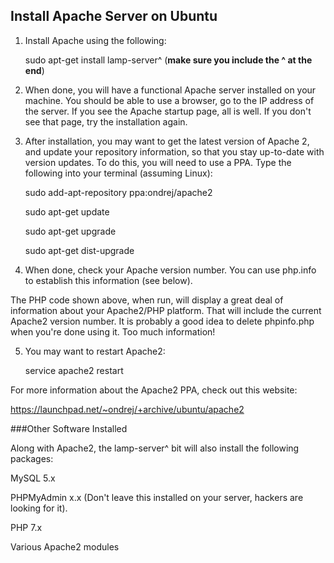## Install Apache Server on Ubuntu

1. Install Apache using the following:

	sudo apt-get install lamp-server^ (__make sure you include the ^ at the end__)
	
2. When done, you will have a functional Apache server installed on your machine. You should be able to use a browser, go to the IP address of the server. If you see the Apache startup page, all is well. If you don't see that page, try the installation again.

3. After installation, you may want to get the latest version of Apache 2, and update your repository information, so that you stay up-to-date with version updates. To do this, you will need to use a PPA. Type the following into your terminal (assuming Linux):

	sudo add-apt-repository ppa:ondrej/apache2
	
	sudo apt-get update
	
	sudo apt-get upgrade
	
	sudo apt-get dist-upgrade
	
4. When done, check your Apache version number. You can use php.info to establish this information (see below).

	<?php
	phpinfo();
	?>

The PHP code shown above, when run, will display a great deal of information about your Apache2/PHP platform. That will include the current Apache2 version number. It is probably a good idea to delete phpinfo.php when you're done using it. Too much information!

5. You may want to restart Apache2:

	service apache2 restart
	
For more information about the Apache2 PPA, check out this website:

https://launchpad.net/~ondrej/+archive/ubuntu/apache2

###Other Software Installed

Along with Apache2, the lamp-server^ bit will also install the following packages:

MySQL 5.x

PHPMyAdmin x.x (Don't leave this installed on your server, hackers are looking for it).

PHP 7.x

Various Apache2 modules
<!--stackedit_data:
eyJoaXN0b3J5IjpbMTI1NTUxNTIyOF19
-->